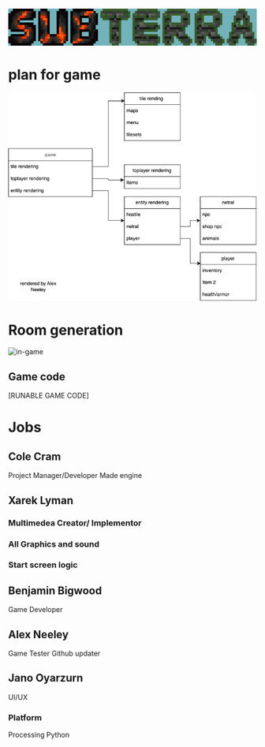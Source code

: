 ![Logo](https://github.com/supercatblue/EpicTopDownGame/blob/main/Images/SUB-TERRA%20(2).png?raw=true)

# plan for game 


![Class list](https://github.com/supercatblue/EpicTopDownGame/blob/main/Game/plan%2Bsudocode/plan1.drawio.png)

# Room generation

![in-game](Game/plan+sudocode/IMG_6207.HEIC)
## Game code

[RUNABLE GAME CODE]


# Jobs

## Cole Cram
Project Manager/Developer
Made engine

## Xarek Lyman
### Multimedea Creator/ Implementor
### All Graphics and sound
### Start screen logic

## Benjamin Bigwood
Game Developer

## Alex Neeley
Game Tester
Github updater

## Jano Oyarzurn
UI/UX


### Platform 
Processing Python

